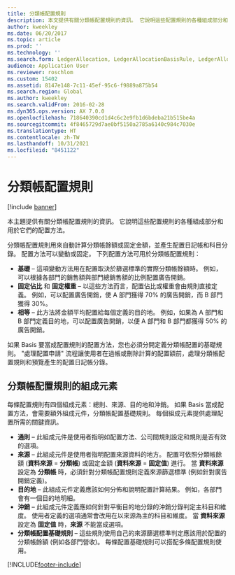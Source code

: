 ```yaml
---
title: 分類帳配置規則
description: 本文提供有關分類帳配置規則的資訊。 它說明這些配置規則的各種組成部分和用於它們的配置方法。
author: kweekley
ms.date: 06/20/2017
ms.topic: article
ms.prod: ''
ms.technology: ''
ms.search.form: LedgerAllocation, LedgerAllocationBasisRule, LedgerAllocationRequest, LedgerAllocationRule
audience: Application User
ms.reviewer: roschlom
ms.custom: 15402
ms.assetid: 8147e148-7c11-45ef-95c6-f9889a875b54
ms.search.region: Global
ms.author: kweekley
ms.search.validFrom: 2016-02-28
ms.dyn365.ops.version: AX 7.0.0
ms.openlocfilehash: 718640390cd1d4c6c2e9fb1d6bdeba21b515be4a
ms.sourcegitcommit: 4f8465729d7ae0bf5150a2785a6140c984c7030e
ms.translationtype: HT
ms.contentlocale: zh-TW
ms.lasthandoff: 10/31/2021
ms.locfileid: "8451122"
---
```

# <a name="ledger-allocation-rules"></a>分類帳配置規則

[!include [banner](../includes/banner.md)]

本主題提供有關分類帳配置規則的資訊。 它說明這些配置規則的各種組成部分和用於它們的配置方法。

分類帳配置規則用來自動計算分類帳餘額或固定金額，並產生配置日記帳和科目分錄。 配置方法可以變動或固定。 下列配置方法可用於分類帳配置規則：

-   **基礎** – 這項變動方法用在配置取決於篩選標準的實際分類帳餘額時。 例如，可以根據各部門的銷售額與部門總銷售額的比例配置廣告開銷。
-   **固定佔比** 和 **固定權重** – 以這些方法而言，配置佔比或權重會由規則直接定義。 例如，可以配置廣告開銷，使 A 部門獲得 70% 的廣告開銷，而 B 部門獲得 30%。
-   **相等** – 此方法將金額平均配置給每個定義的目的地。 例如，如果為 A 部門和 B 部門定義目的地，可以配置廣告開銷，以便 A 部門和 B 部門都獲得 50% 的廣告開銷。

如果 Basis 要當成配置規則的配置方法，您也必須分開定義分類帳配置的基礎規則。 "處理配置申請" 流程讓使用者在過帳或刪除計算的配置額前，處理分類帳配置規則和預覽產生的配置日記帳分錄。

## <a name="components-of-ledger-allocation-rules"></a>分類帳配置規則的組成元素
每條配置規則有四個組成元素：總則、來源、目的地和沖銷。 如果 Basis 當成配置方法，會需要額外組成元件，分類帳配置基礎規則。 每個組成元素提供處理配置所需的關鍵資訊。

-   **通則** – 此組成元件是使用者指明如配置方法、公司間規則設定和規則是否有效的選項。
-   **來源** – 此組成元件是使用者指明配置來源資料的地方。 配置可依照分類帳餘額 (**資料來源** = **分類帳**) 或固定金額 (**資料來源** = **固定值**) 進行。 當 **資料來源** 設定為 **分類帳** 時，必須針對分類帳配置規則定義來源篩選標準 (例如針對廣告開銷定義)。
-   **目的地** – 此組成元件定義應該如何分佈和說明配置計算結果。 例如，各部門會有一個目的地明細。
-   **沖銷** – 此組成元件定義應如何針對平衡目的地分錄的沖銷分錄判定主科目和維度。 使用者定義的選項通常會改用在以來源為主的科目和維度。 當 **資料來源** 設定為 **固定值** 時，**來源** 不能當成選項。
-   **分類帳配置基礎規則** – 這些規則使用自己的來源篩選標準判定應該用於配置的分類帳餘額 (例如各部門營收)。 每條配置基礎規則可以搭配多條配置規則使用。






[!INCLUDE[footer-include](../../includes/footer-banner.md)]
